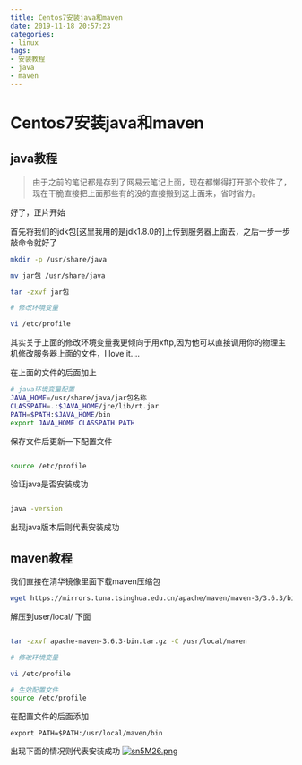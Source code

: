 ```yaml
---
title: Centos7安装java和maven
date: 2019-11-18 20:57:23
categories:
- linux
tags:
- 安装教程
- java
- maven
---
```


# Centos7安装java和maven

## java教程
> 由于之前的笔记都是存到了网易云笔记上面，现在都懒得打开那个软件了，现在干脆直接把上面那些有的没的直接搬到这上面来，省时省力。

好了，正片开始


首先将我们的jdk包[这里我用的是jdk1.8.0的]上传到服务器上面去，之后一步一步敲命令就好了

```bash
mkdir -p /usr/share/java

mv jar包 /usr/share/java

tar -zxvf jar包

# 修改环境变量

vi /etc/profile
```


其实关于上面的修改环境变量我更倾向于用xftp,因为他可以直接调用你的物理主机修改服务器上面的文件，I love it....

在上面的文件的后面加上

```bash
# java环境变量配置
JAVA_HOME=/usr/share/java/jar包名称
CLASSPATH=.:$JAVA_HOME/jre/lib/rt.jar
PATH=$PATH:$JAVA_HOME/bin
export JAVA_HOME CLASSPATH PATH
```


保存文件后更新一下配置文件

```bash

source /etc/profile

```

验证java是否安装成功

```bash

java -version
```

出现java版本后则代表安装成功

## maven教程

我们直接在清华镜像里面下载maven压缩包
```bash
wget https://mirrors.tuna.tsinghua.edu.cn/apache/maven/maven-3/3.6.3/binaries/apache-maven-3.6.3-bin.tar.gz
```


解压到user/local/ 下面

```bash

tar -zxvf apache-maven-3.6.3-bin.tar.gz -C /usr/local/maven

# 修改环境变量

vi /etc/profile

# 生效配置文件
source /etc/profile
```


在配置文件的后面添加
```
export PATH=$PATH:/usr/local/maven/bin
```
出现下面的情况则代表安装成功
[![sn5M26.png](https://s3.ax1x.com/2021/01/08/sn5M26.png)](https://imgchr.com/i/sn5M26)
  